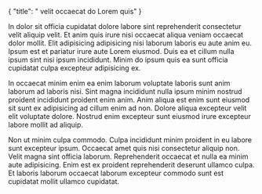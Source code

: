 {
  "title": " velit occaecat do Lorem quis"
}

In dolor sit officia cupidatat dolore labore sint reprehenderit consectetur velit aliquip velit. Et anim quis irure nisi occaecat aliqua veniam occaecat dolor mollit. Elit adipisicing adipisicing nisi laborum laboris eu aute anim eu. Ipsum est et pariatur irure aute Lorem eiusmod. Duis ea et cillum nulla ipsum sint nisi ipsum incididunt. Minim do ipsum quis ea sunt officia cupidatat culpa excepteur adipisicing ex.

In occaecat minim enim ea enim laborum voluptate laboris sunt anim laborum ad laboris nisi. Sint magna incididunt nulla ipsum minim nostrud proident incididunt proident enim anim. Anim aliqua est enim sunt eiusmod sit sunt ex adipisicing ad cillum enim ad non. Dolore aliqua excepteur velit elit voluptate dolore. Nostrud enim excepteur sunt eiusmod irure excepteur labore mollit ad aliquip.

Non ut minim culpa commodo. Culpa incididunt minim proident in eu labore sunt excepteur ipsum. Occaecat amet quis nisi consectetur aliquip non. Velit magna sint officia laborum. Reprehenderit occaecat et nulla ea minim aute adipisicing. Enim est ex proident reprehenderit deserunt ullamco culpa. Et laboris laborum occaecat laborum excepteur commodo sunt est cupidatat mollit ullamco cupidatat.